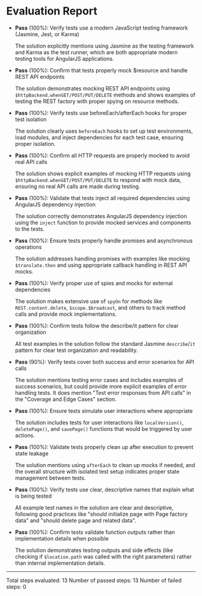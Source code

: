 # Evaluation Report

- **Pass** (100%): Verify tests use a modern JavaScript testing framework (Jasmine, Jest, or Karma)
  
  The solution explicitly mentions using Jasmine as the testing framework and Karma as the test runner, which are both appropriate modern testing tools for AngularJS applications.

- **Pass** (100%): Confirm that tests properly mock $resource and handle REST API endpoints
  
  The solution demonstrates mocking REST API endpoints using `$httpBackend.whenGET/POST/PUT/DELETE` methods and shows examples of testing the REST factory with proper spying on resource methods.

- **Pass** (100%): Verify tests use beforeEach/afterEach hooks for proper test isolation
  
  The solution clearly uses `beforeEach` hooks to set up test environments, load modules, and inject dependencies for each test case, ensuring proper isolation.

- **Pass** (100%): Confirm all HTTP requests are properly mocked to avoid real API calls
  
  The solution shows explicit examples of mocking HTTP requests using `$httpBackend.whenGET/POST/PUT/DELETE` to respond with mock data, ensuring no real API calls are made during testing.

- **Pass** (100%): Validate that tests inject all required dependencies using AngularJS dependency injection
  
  The solution correctly demonstrates AngularJS dependency injection using the `inject` function to provide mocked services and components to the tests.

- **Pass** (100%): Ensure tests properly handle promises and asynchronous operations
  
  The solution addresses handling promises with examples like mocking `$translate.then` and using appropriate callback handling in REST API mocks.

- **Pass** (100%): Verify proper use of spies and mocks for external dependencies
  
  The solution makes extensive use of `spyOn` for methods like `REST.content.delete`, `$scope.$broadcast`, and others to track method calls and provide mock implementations.

- **Pass** (100%): Confirm tests follow the describe/it pattern for clear organization
  
  All test examples in the solution follow the standard Jasmine `describe`/`it` pattern for clear test organization and readability.

- **Pass** (90%): Verify tests cover both success and error scenarios for API calls
  
  The solution mentions testing error cases and includes examples of success scenarios, but could provide more explicit examples of error handling tests. It does mention "Test error responses from API calls" in the "Coverage and Edge Cases" section.

- **Pass** (100%): Ensure tests simulate user interactions where appropriate
  
  The solution includes tests for user interactions like `localVersion()`, `deletePage()`, and `savePage()` functions that would be triggered by user actions.

- **Pass** (100%): Validate tests properly clean up after execution to prevent state leakage
  
  The solution mentions using `afterEach` to clean up mocks if needed, and the overall structure with isolated test setup indicates proper state management between tests.

- **Pass** (100%): Verify tests use clear, descriptive names that explain what is being tested
  
  All example test names in the solution are clear and descriptive, following good practices like "should initialize page with Page factory data" and "should delete page and related data".

- **Pass** (100%): Confirm tests validate function outputs rather than implementation details when possible
  
  The solution demonstrates testing outputs and side effects (like checking if `$location.path` was called with the right parameters) rather than internal implementation details.

---

Total steps evaluated: 13
Number of passed steps: 13
Number of failed steps: 0